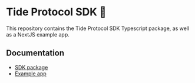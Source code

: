 # Tide Protocol SDK 🌊

This repository contains the Tide Protocol SDK Typescript package, as well as a NextJS example app.

## Documentation

- [SDK package](sdk/README.md)
- [Example app](example/README.md)
